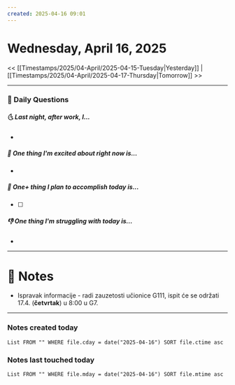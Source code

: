 ```yaml
---
created: 2025-04-16 09:01
---
```

# Wednesday, April 16, 2025

<< [[Timestamps/2025/04-April/2025-04-15-Tuesday|Yesterday]] | [[Timestamps/2025/04-April/2025-04-17-Thursday|Tomorrow]] >>

---
### 📅 Daily Questions
##### 🌜 Last night, after work, I...
- 

##### 🙌 One thing I'm excited about right now is...
- 

##### 🚀 One+ thing I plan to accomplish today is...
- [ ] 

##### 👎 One thing I'm struggling with today is...
- 

---
# 📝 Notes
- Ispravak informacije - radi zauzetosti učionice G111, ispit će se održati 17.4. (**četvrtak**) u 8:00 u G7.

---
### Notes created today
```dataview
List FROM "" WHERE file.cday = date("2025-04-16") SORT file.ctime asc
```

### Notes last touched today
```dataview
List FROM "" WHERE file.mday = date("2025-04-16") SORT file.mtime asc
```